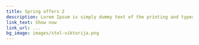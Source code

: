 ```yaml
---
title: Spring offers 2
description: Lorem Ipsum is simply dummy text of the printing and typesetting industry. Lorem Ipsum has been the industry's standard dummy text ever since the 1500s
link_text: Show now
link_url: ...
bg_image: images/stol-viktorija.png
---
```


